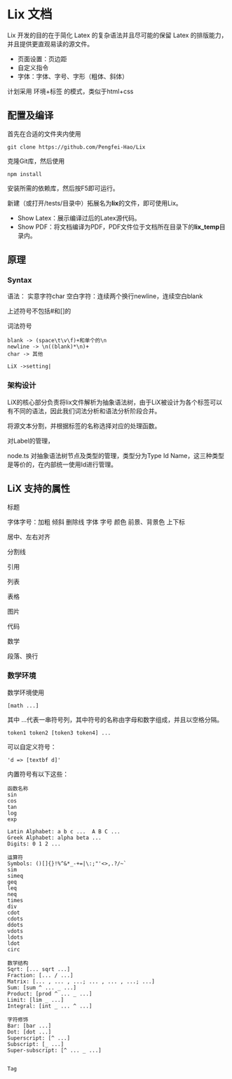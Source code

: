 # Lix 文档

Lix 开发的目的在于简化 Latex 的复杂语法并且尽可能的保留 Latex 的排版能力，并且提供更直观易读的源文件。

* 页面设置：页边距
* 自定义指令
* 字体：字体、字号、字形（粗体、斜体）


计划采用 环境+标签 的模式，类似于html+css

## 配置及编译

首先在合适的文件夹内使用
```
git clone https://github.com/Pengfei-Hao/Lix
```
克隆Git库，然后使用
```
npm install
```
安装所需的依赖库，然后按F5即可运行。

新建（或打开/tests/目录中）拓展名为**lix**的文件，即可使用Lix。

* Show Latex：展示编译过后的Latex源代码。
* Show PDF：将文档编译为PDF，PDF文件位于文档所在目录下的**lix_temp**目录内。

## 原理

### Syntax
语法：
实意字符char
空白字符：连续两个换行newline，连续空白blank

上述符号不包括#和[]的

词法符号
```
blank -> (space\t\v\f)+和单个的\n
newline -> \n((blank)*\n)+
char -> 其他
```

```
LiX ->setting|
```

### 架构设计

LiX的核心部分负责将lix文件解析为抽象语法树，由于LiX被设计为各个标签可以有不同的语法，因此我们词法分析和语法分析阶段合并。

将源文本分割，并根据标签的名称选择对应的处理函数。

对Label的管理，

node.ts 对抽象语法树节点及类型的管理，类型分为Type Id Name，这三种类型是等价的，在内部统一使用Id进行管理。

## LiX 支持的属性

标题

字体字号：加粗 倾斜 删除线 
字体 字号 颜色 前景、背景色
上下标

居中、左右对齐

分割线

引用

列表

表格

图片

代码

数学

段落、换行

### 数学环境

数学环境使用
```
[math ...]
```
其中 ...代表一串符号列，其中符号的名称由字母和数字组成，并且以空格分隔。
```
token1 token2 [token3 token4] ...
```
可以自定义符号：
```
'd => [textbf d]' 
```

内置符号有以下这些：
```
函数名称
sin
cos
tan
log
exp

Latin Alphabet: a b c ...  A B C ...
Greek Alphabet: alpha beta ...
Digits: 0 1 2 ...

运算符
Symbols: ()[]{}!%^&*_-+=|\:;"'<>,.?/~`
sim
simeq
geq
leq
neq
times
div
cdot
cdots
ddots
vdots
ldots
ldot
circ

数学结构
Sqrt: [... sqrt ...]
Fraction: [... / ...]
Matrix: [... , ... , ...; ... , ... , ...; ...]
Sum: [sum ^ ... _ ...]
Product: [prod ^ ... _ ...]
Limit: [lim _ ...]
Integral: [int _ ... ^ ...]

字符修饰
Bar: [bar ...]
Dot: [dot ...]
Superscript: [^ ...]
Subscript: [_ ...]
Super-subscript: [^ ... _ ...]


Tag
```